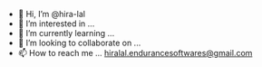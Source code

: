 - 👋 Hi, I’m @hira-lal
- 👀 I’m interested in ...
- 🌱 I’m currently learning ...
- 💞️ I’m looking to collaborate on ...
- 📫 How to reach me ... hiralal.endurancesoftwares@gmail.com

<!---
hira-lal/hira-lal is a ✨ special ✨ repository because its `README.md` (this file) appears on your GitHub profile.
You can click the Preview link to take a look at your changes.
--->
